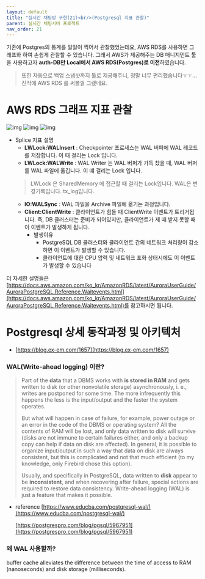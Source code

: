```yaml
---
layout: default
title: "실시간 채팅방 구현(21)<br/>(Postgresql 지표 관찰)"
parent: 실시간 채팅서버 프로젝트
nav_order: 21
---
```


기존에 Postgres의 통계를 일일이 찍어서 관찰했었는데요, AWS RDS를 사용하면 그래프화 하여 손쉽게 관찰할 수 있습니다.
그래서 AWS가 제공해주는 DB 매니지먼트 툴을 사용하고자 **auth-DB만 Local에서 AWS RDS(Postgres)로 이전**하였습니다.
> 또한 자동으로 백업 스냅샷까지 툴로 제공해주니, 정말 너무 편리했습니다ㅜㅜ... 진작에 AWS RDS 를 써볼껄 그랬네요.

# AWS RDS 그래프 지표 관찰

![img](../../../assets/img/rds/1.PNG)
![img](../../../assets/img/rds/2.PNG)
![img](../../../assets/img/rds/3.png)

* Splice 지표 설명
  * **LWLock:WALInsert** : Checkpointer 프로세스는 WAL 버퍼에 WAL 레코드를 저장합니다. 이 때 걸리는 Lock 입니다.
  * **LWLock:WALWrite** : WAL Writer 는 WAL 버퍼가 가득 찼을 때, WAL 버퍼를 WAL 파일에 옮깁니다. 이 떄 걸리는 Lock 입니다.
  > LWLock 은 SharedMemory 에 접근할 때 걸리는 Lock입니다. WAL은 변경기록입니다. tx_log입니다.
  * **IO:WALSync** : WAL 파일을 Archive 파일에 옮기는 과정입니다.
  * **Client:ClientWrite** : 클라이언트가 힘들 때 ClientWrite 이벤트가 트리거됩니다. 즉, DB 클러스터는 준비가 되어있지만, 클라이언트가 제 때 받지 못할 때 이 이벤트가 발생하게 됩니다.
    * 발생이유
      * PostgreSQL DB 클러스터와 클라이언트 간의 네트워크 처리량이 감소하면 이 이벤트가 발생할 수 있습니다.
      * 클라이언트에 대한 CPU 압력 및 네트워크 포화 상태시에도 이 이벤트가 발생할 수 있습니다

더 자세한 설명들은 [https://docs.aws.amazon.com/ko_kr/AmazonRDS/latest/AuroraUserGuide/AuroraPostgreSQL.Reference.Waitevents.html](https://docs.aws.amazon.com/ko_kr/AmazonRDS/latest/AuroraUserGuide/AuroraPostgreSQL.Reference.Waitevents.html)를 참고하시면 됩니다.


# Postgresql 상세 동작과정 및 아키텍처
* [https://blog.ex-em.com/1657](https://blog.ex-em.com/1657)

### WAL(Write-ahead logging) 이란?

> Part of the **data** that a DBMS works with **is stored in RAM** and gets written to disk (or other nonvolatile storage) asynchronously, i. e., writes are postponed for some time. The more infrequently this happens the less is the input/output and the faster the system operates.
>
> But what will happen in case of failure, for example, power outage or an error in the code of the DBMS or operating system? All the contents of RAM will be lost, and only data written to disk will survive (disks are not immune to certain failures either, and only a backup copy can help if data on disk are affected). In general, it is possible to organize input/output in such a way that data on disk are always consistent, but this is complicated and not that much efficient (to my knowledge, only Firebird chose this option).
>
> Usually, and specifically in PostgreSQL, data written to **disk** appear to be **inconsistent**, and when recovering after failure, special actions are required to restore data consistency. Write-ahead logging (WAL) is just a feature that makes it possible.

* reference
    [https://www.educba.com/postgresql-wal/](https://www.educba.com/postgresql-wal/)
    
    [https://postgrespro.com/blog/pgsql/5967951](https://postgrespro.com/blog/pgsql/5967951)

### 왜 WAL 사용할까?
buffer cache alleviates the difference between the time of access to RAM (nanoseconds) and disk storage (milliseconds).
